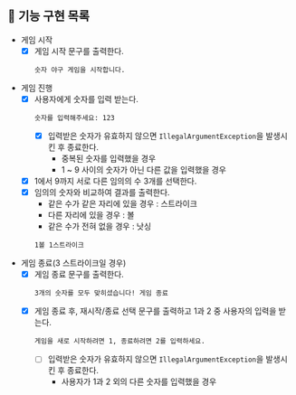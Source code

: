 ## 🌟 기능 구현 목록
- 게임 시작
  - [x] 게임 시작 문구를 출력한다.
    ```
    숫자 야구 게임을 시작합니다.
    ```
- 게임 진행
  - [x] 사용자에게 숫자를 입력 받는다.
    ```
    숫자를 입력해주세요: 123
    ```
    - [x] 입력받은 숫자가 유효하지 않으면 `IllegalArgumentException`을 발생시킨 후 종료한다.
      - 중복된 숫자를 입력했을 경우
      - 1 ~ 9 사이의 숫자가 아닌 다른 값을 입력했을 경우
  - [x] 1에서 9까지 서로 다른 임의의 수 3개를 선택한다.
  - [x] 임의의 숫자와 비교하여 결과를 출력한다.
    - 같은 수가 같은 자리에 있을 경우 : 스트라이크
    - 다른 자리에 있을 경우 : 볼
    - 같은 수가 전혀 없을 경우 : 낫싱
    ```
    1볼 1스트라이크
    ```
- 게임 종료(3 스트라이크일 경우)
  - [x] 게임 종료 문구를 출력한다.
    ```
    3개의 숫자를 모두 맞히셨습니다! 게임 종료
    ```
  - [x] 게임 종료 후, 재시작/종료 선택 문구를 출력하고 1과 2 중 사용자의 입력을 받는다.
    ```
    게임을 새로 시작하려면 1, 종료하려면 2를 입력하세요.
    ```
    - [ ] 입력받은 숫자가 유효하지 않으면  `IllegalArgumentException`을 발생시킨 후 종료한다.
      - 사용자가 1과 2 외의 다른 숫자를 입력했을 경우
